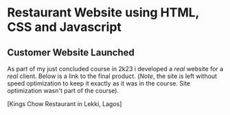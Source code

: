 # Restaurant Website using HTML, CSS and Javascript

## Customer Website Launched
As part of my just concluded course in 2k23 i developed a *real* website for a *real* client. Below is a link to the final product. (*Note*, the site is left without speed optimization to keep it exactly as it was in the course. Site optimization wasn't part of the course).

[Kings Chow Restaurant in Lekki, Lagos]
